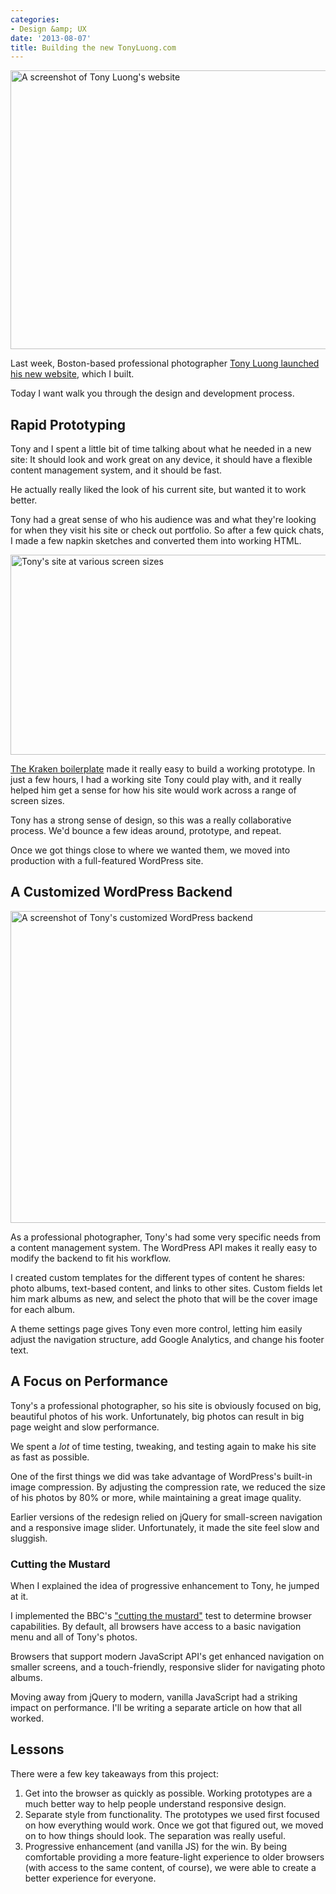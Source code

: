 ```yaml
---
categories:
- Design &amp; UX
date: '2013-08-07'
title: Building the new TonyLuong.com
---
```


<img src="https://gomakethings.com/wp-content/uploads/2013/08/tonyluong.jpg" alt="A screenshot of Tony Luong&#039;s website" width="832" height="446" class="aligncenter img-border size-full wp-image-4690" />

Last week, Boston-based professional photographer <a href="http://tonyluong.com/">Tony Luong launched his new website</a>, which I built.

Today I want walk you through the design and development process.
<!--more-->
<h2>Rapid Prototyping</h2>

Tony and I spent a little bit of time talking about what he needed in a new site: It should look and work great on any device, it should have a flexible content management system, and it should be fast.

He actually really liked the look of his current site, but wanted it to work better.

Tony had a great sense of who his audience was and what they're looking for when they visit his site or check out portfolio. So after a few quick chats, I made a few napkin sketches and converted them into working HTML.

<img src="https://gomakethings.com/wp-content/uploads/2013/08/tonyluong-many-screens.jpg" alt="Tony&#039;s site at various screen sizes" width="832" height="320" class="aligncenter size-full wp-image-4720" />

<a href="http://cferdinandi.github.io/kraken/">The Kraken boilerplate</a> made it really easy to build a working prototype. In just a few hours, I had a working site Tony could play with, and it really helped him get a sense for how his site would work across a range of screen sizes.

Tony has a strong sense of design, so this was a really collaborative process. We'd bounce a few ideas around, prototype, and repeat.

Once we got things close to where we wanted them, we moved into production with a full-featured WordPress site.

<h2>A Customized WordPress Backend</h2>

<img src="https://gomakethings.com/wp-content/uploads/2013/08/tonyluong-theme-settings.jpg" alt="A screenshot of Tony&#039;s customized WordPress backend" width="832" height="499" class="aligncenter img-border size-full wp-image-4721" />

As a professional photographer, Tony's had some very specific needs from a content management system. The WordPress API makes it really easy to modify the backend to fit his workflow.

I created custom templates for the different types of content he shares: photo albums, text-based content, and links to other sites. Custom fields let him mark albums as new, and select the photo that will be the cover image for each album.

A theme settings page gives Tony even more control, letting him easily adjust the navigation structure, add Google Analytics, and change his footer text.

<h2>A Focus on Performance</h2>

Tony's a professional photographer, so his site is obviously focused on big, beautiful photos of his work. Unfortunately, big photos can result in big page weight and slow performance.

We spent a <em>lot</em> of time testing, tweaking, and testing again to make his site as fast as possible.

One of the first things we did was take advantage of WordPress's built-in image compression. By adjusting the compression rate, we reduced the size of his photos by 80% or more, while maintaining a great image quality.

Earlier versions of the redesign relied on jQuery for small-screen navigation and a responsive image slider. Unfortunately, it made the site feel slow and sluggish.

<h3>Cutting the Mustard</h3>

When I explained the idea of progressive enhancement to Tony, he jumped at it.

I implemented the BBC's <a href="http://responsivenews.co.uk/post/18948466399/cutting-the-mustard">"cutting the mustard"</a> test to determine browser capabilities. By default, all browsers have access to a basic navigation menu and all of Tony's photos.

Browsers that support modern JavaScript API's get enhanced navigation on smaller screens, and a touch-friendly, responsive slider for navigating photo albums.

Moving away from jQuery to modern, vanilla JavaScript had a striking impact on performance. I'll be writing a separate article on how that all worked.

<h2>Lessons</h2>

There were a few key takeaways from this project:

<ol>
<li class="space-bottom-small">Get into the browser as quickly as possible. Working prototypes are a much better way to help people understand responsive design.</li>
<li class="space-bottom-small">Separate style from functionality. The prototypes we used first focused on how everything would work. Once we got that figured out, we moved on to how things should look. The separation was really useful.</li>
<li class="space-bottom-small">Progressive enhancement (and vanilla JS) for the win. By being comfortable providing a more feature-light experience to older browsers (with access to the same content, of course), we were able to create a better experience for everyone.</li>
</ol>
